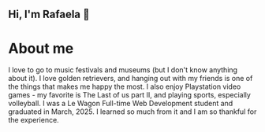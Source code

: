 ## Hi, I'm Rafaela 👋

# About me 
  I love to go to music festivals and museums (but I don't know anything about it). I love golden retrievers, and hanging out with my friends is one of the things that makes me happy the most. I also enjoy Playstation video games - my favorite is The Last of us part II, and playing sports, especially volleyball. 
  I was a Le Wagon Full-time Web Development student and graduated in March, 2025. I learned so much from it and I am so thankful for the experience.
  
